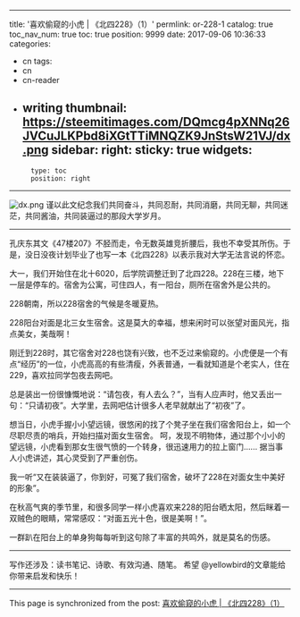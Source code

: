 
---
title: '喜欢偷窥的小虎 | 《北四228》（1）'
permlink: or-228-1
catalog: true
toc_nav_num: true
toc: true
position: 9999
date: 2017-09-06 10:36:33
categories:
- cn
tags:
- cn
- cn-reader
- writing
thumbnail: https://steemitimages.com/DQmcg4pXNNq26JVCuJLKPbd8iXGtTTiMNQZK9JnStsW21VJ/dx.png
sidebar:
    right:
        sticky: true
widgets:
    -
        type: toc
        position: right
---


![dx.png](https://steemitimages.com/DQmcg4pXNNq26JVCuJLKPbd8iXGtTTiMNQZK9JnStsW21VJ/dx.png)
谨以此文纪念我们共同奋斗，共同忍耐，共同消磨，共同无聊，共同迷茫，共同酱油，共同装逼过的那段大学岁月。

---

 孔庆东其文《47楼207》不胫而走，令无数英雄竞折腰后，我也不幸受其所伤。于是，没日没夜计划毕业了也写一本《北四228》以表示我对大学无法言说的怀恋。

大一，我们开始住在北十6020，后学院调整迁到了北四228。228在三楼，地下一层是停车的。宿舍为公寓，可住四人，有一阳台，厕所在宿舍外是公共的。

228朝南，所以228宿舍的气候是冬暖夏热。

 228阳台对面是北三女生宿舍。这是莫大的幸福，想来闲时可以张望对面风光，指点美女，美哉啊！

刚迁到228时，其它宿舍对228也饶有兴致，也不乏过来偷窥的。小虎便是一个有点“经历”的一位，小虎高高的有些清瘦，外表普通，一看就知道是个老实人，住在229，喜欢拉同学包夜去网吧。

总是装出一份很慷慨地说：“请包夜，有人去么？”，当有人应声时，他又丢出一句：“只请初夜”。大学里，去网吧估计很多人老早就献出了“初夜”了。

想当日，小虎手握小小望远镜，很悠闲的找了个凳子坐在我们宿舍阳台上，如一个尽职尽责的哨兵，开始扫描对面女生宿舍。 呵，发现不明物体，通过那个小小的望远镜，小虎看到那女生很气愤的一个转身，很迅速用力的拉上窗门...... 据当事人小虎讲述，其心灵受到了严重创伤。

我一听“又在装装逼了，你到好，可冤了我们宿舍，破坏了228在对面女生中美好的形象”。

在秋高气爽的季节里，和很多同学一样小虎喜欢来228的阳台晒太阳，然后眯着一双贼色的眼睛，常常感叹：“对面五光十色，很是美啊！”。

一群趴在阳台上的单身狗每每听到这句除了丰富的共鸣外，就是莫名的伤感。

---

写作还涉及：读书笔记、诗歌、有效沟通、随笔。
希望 @yellowbird的文章能给你带来启发和快乐！

- - -

This page is synchronized from the post: [喜欢偷窥的小虎 | 《北四228》（1）](https://steemit.com/@yellowbird/or-228-1)
